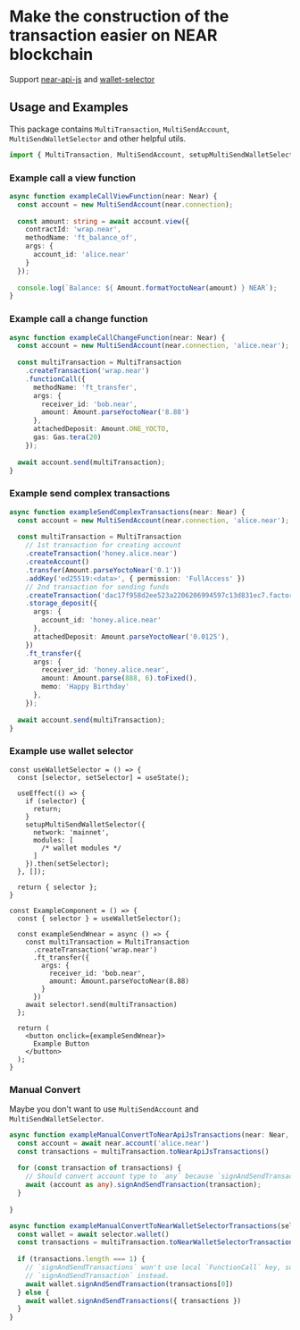 # Make the construction of the transaction easier on NEAR blockchain

Support [near-api-js](https://github.com/near/near-api-js) and [wallet-selector](https://github.com/near/wallet-selector)

## Usage and Examples
This package contains `MultiTransaction`, `MultiSendAccount`, `MultiSendWalletSelector` and other helpful utils.
```typescript
import { MultiTransaction, MultiSendAccount, setupMultiSendWalletSelector, Amount, Gas } from "multi-transaction";
```
### Example call a view function
```typescript
async function exampleCallViewFunction(near: Near) {
  const account = new MultiSendAccount(near.connection);
  
  const amount: string = await account.view({
    contractId: 'wrap.near',
    methodName: 'ft_balance_of',
    args: {
      account_id: 'alice.near'
    }
  });
  
  console.log(`Balance: ${ Amount.formatYoctoNear(amount) } NEAR`);
}
```

### Example call a change function
```typescript
async function exampleCallChangeFunction(near: Near) {
  const account = new MultiSendAccount(near.connection, 'alice.near');
  
  const multiTransaction = MultiTransaction
    .createTransaction('wrap.near')
    .functionCall({
      methodName: 'ft_transfer',
      args: {
        receiver_id: 'bob.near',
        amount: Amount.parseYoctoNear('8.88')
      },
      attachedDeposit: Amount.ONE_YOCTO,
      gas: Gas.tera(20)
    });
  
  await account.send(multiTransaction);
}
```

### Example send complex transactions
```typescript
async function exampleSendComplexTransactions(near: Near) {
  const account = new MultiSendAccount(near.connection, 'alice.near');
  
  const multiTransaction = MultiTransaction
    // 1st transaction for creating account
    .createTransaction('honey.alice.near')
    .createAccount()
    .transfer(Amount.parseYoctoNear('0.1'))
    .addKey('ed25519:<data>', { permission: 'FullAccess' })
    // 2nd transaction for sending funds
    .createTransaction('dac17f958d2ee523a2206206994597c13d831ec7.factory.bridge.near')
    .storage_deposit({
      args: {
        account_id: 'honey.alice.near'
      },
      attachedDeposit: Amount.parseYoctoNear('0.0125'),
    })
    .ft_transfer({
      args: {
        receiver_id: 'honey.alice.near',
        amount: Amount.parse(888, 6).toFixed(),
        memo: 'Happy Birthday'
      },
    });
  
  await account.send(multiTransaction);
}
```

### Example use wallet selector
```tsx
const useWalletSelector = () => {
  const [selector, setSelector] = useState();
  
  useEffect(() => {
    if (selector) {
      return;
    }
    setupMultiSendWalletSelector({
      network: 'mainnet',
      modules: [
        /* wallet modules */
      ]
    }).then(setSelector);
  }, []);
  
  return { selector };
}

const ExampleComponent = () => {
  const { selector } = useWalletSelector();
  
  const exampleSendWnear = async () => {
    const multiTransaction = MultiTransaction
      .createTransaction('wrap.near')
      .ft_transfer({
        args: {
          receiver_id: 'bob.near',
          amount: Amount.parseYoctoNear(8.88)
        }
      })
    await selector!.send(multiTransaction)
  };
  
  return (
    <button onclick={exampleSendWnear}>
      Example Button
    </button>
  );
}
```

### Manual Convert
Maybe you don't want to use `MultiSendAccount` and `MultiSendWalletSelector`.

```typescript
async function exampleManualConvertToNearApiJsTransactions(near: Near, multiTransaction: MultiTransaction) {
  const account = await near.account('alice.near')
  const transactions = multiTransaction.toNearApiJsTransactions()
  
  for (const transaction of transactions) {
    // Should convert account type to `any` because `signAndSendTransaction` is a protected method.
    await (account as any).signAndSendTransaction(transaction);
  }
  
}

async function exampleManualConvertToNearWalletSelectorTransactions(selector: WalletSelector, multiTransaction: MultiTransaction) {
  const wallet = await selector.wallet()
  const transactions = multiTransaction.toNearWalletSelectorTransactions()
  
  if (transactions.length === 1) {
    // `signAndSendTransactions` won't use local `FunctionCall` key, so if transaction is not multiple, we suggest to use 
    // `signAndSendTransaction` instead.
    await wallet.signAndSendTransaction(transactions[0])
  } else {
    await wallet.signAndSendTransactions({ transactions })
  }
}
```
